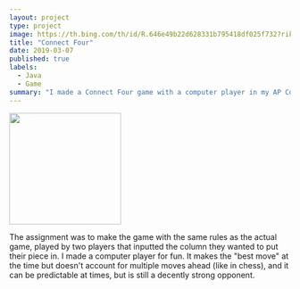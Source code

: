 ```yaml
---
layout: project
type: project
image: https://th.bing.com/th/id/R.646e49b22d628331b795418df025f732?rik=Ukm8CrrQUUFrCg&riu=http%3a%2f%2fwww.boardgamesmessiah.com%2fwp-content%2fuploads%2f2014%2f09%2f81iqHu8134L._SL1500_.jpg&ehk=QsivRg5m%2fqYf2NEopmKp5lnIiQO6YsLM6xtarxzmFGc%3d&risl=&pid=ImgRaw&r=0
title: "Connect Four"
date: 2019-03-07
published: true
labels:
  - Java
  - Game
summary: "I made a Connect Four game with a computer player in my AP Computer Science class."
---
```


<div class="text-center p-4">
  <img width="200px" src="https://th.bing.com/th/id/R.646e49b22d628331b795418df025f732?rik=Ukm8CrrQUUFrCg&riu=http%3a%2f%2fwww.boardgamesmessiah.com%2fwp-content%2fuploads%2f2014%2f09%2f81iqHu8134L._SL1500_.jpg&ehk=QsivRg5m%2fqYf2NEopmKp5lnIiQO6YsLM6xtarxzmFGc%3d&risl=&pid=ImgRaw&r=0" class="img-thumbnail" >
</div>

The assignment was to make the game with the same rules as the actual game, played by two players that inputted the column they wanted to put their piece in. I made a computer player for fun. It makes the "best move" at the time but doesn't account for multiple moves ahead (like in chess), and it can be predictable at times, but is still a decently strong opponent.
